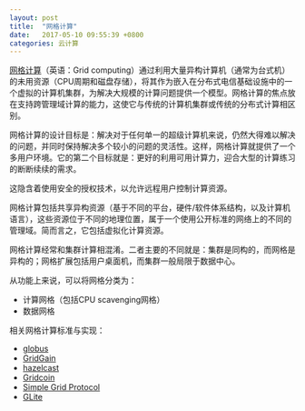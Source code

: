 ```yaml
---
layout: post
title:  "网格计算"
date:   2017-05-10 09:55:39 +0800
categories: 云计算
---
```


[网格计算](https://zh.wikipedia.org/wiki/%E7%BD%91%E6%A0%BC%E8%AE%A1%E7%AE%97)（英语：Grid computing）通过利用大量异构计算机（通常为台式机）的未用资源（CPU周期和磁盘存储），将其作为嵌入在分布式电信基础设施中的一个虚拟的计算机集群，为解决大规模的计算问题提供一个模型。网格计算的焦点放在支持跨管理域计算的能力，这使它与传统的计算机集群或传统的分布式计算相区别。

网格计算的设计目标是：解决对于任何单一的超级计算机来说，仍然大得难以解决的问题，并同时保持解决多个较小的问题的灵活性。这样，网格计算就提供了一个多用户环境。它的第二个目标就是：更好的利用可用计算力，迎合大型的计算练习的断断续续的需求。

这隐含着使用安全的授权技术，以允许远程用户控制计算资源。  

网格计算包括共享异构资源（基于不同的平台，硬件/软件体系结构，以及计算机语言），这些资源位于不同的地理位置，属于一个使用公开标准的网络上的不同的管理域。简而言之，它包括虚拟化计算资源。  

网格计算经常和集群计算相混淆。二者主要的不同就是：集群是同构的，而网格是异构的；网格扩展包括用户桌面机，而集群一般局限于数据中心。  

从功能上来说，可以将网格分类为：  
- 计算网格（包括CPU scavenging网格）
- 数据网格

相关网格计算标准与实现：
- [globus](https://docs.globus.org/)
- [GridGain](https://github.com/gridgain/gridgain)
- [hazelcast](https://hazelcast.org/)
- [Gridcoin](https://github.com/gridcoin/Gridcoin-master)
- [Simple Grid Protocol](https://en.wikipedia.org/wiki/Simple_Grid_Protocol)
- [GLite](https://en.wikipedia.org/wiki/GLite)
